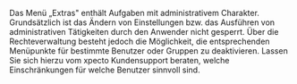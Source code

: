Das Menü „Extras" enthält Aufgaben mit administrativem Charakter. Grundsätzlich ist das Ändern von Einstellungen bzw. das Ausführen von administrativen Tätigkeiten durch den Anwender nicht gesperrt. Über die Rechteverwaltung besteht jedoch die Möglichkeit, die entsprechenden Menüpunkte für bestimmte Benutzer oder Gruppen zu deaktivieren. Lassen Sie sich hierzu vom xpecto Kundensupport beraten, welche Einschränkungen für welche Benutzer sinnvoll sind.
